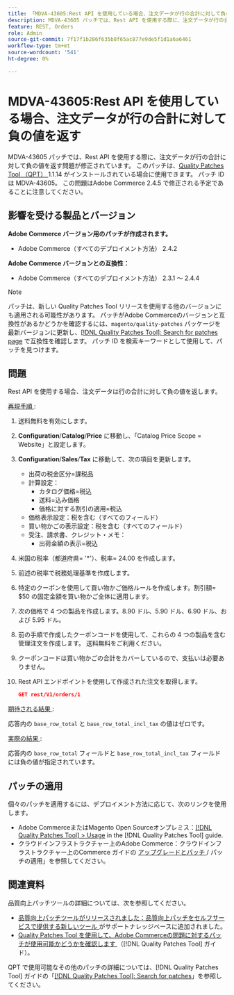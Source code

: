 ```yaml
---
title: 「MDVA-43605:Rest API を使用している場合、注文データが行の合計に対して負の値を返す」
description: MDVA-43605 パッチでは、Rest API を使用する際に、注文データが行の合計に対して負の値を返す問題が修正されています。 このパッチは、[Quality Patches Tool （QPT） ] （https://experienceleague.adobe.com/ja/docs/commerce-knowledge-base/kb/announcements/commerce-announcements/magento-quality-patches-released-new-tool-to-self-serve-quality-patches） 1.1.14 がインストールされている場合に利用できます。 パッチ ID は MDVA-43605。 この問題はAdobe Commerce 2.4.5 で修正される予定であることに注意してください。
feature: REST, Orders
role: Admin
source-git-commit: 7f17f1b286f635b8f65ac877e9de5f1d1a6a6461
workflow-type: tm+mt
source-wordcount: '541'
ht-degree: 0%

---
```


# MDVA-43605:Rest API を使用している場合、注文データが行の合計に対して負の値を返す

MDVA-43605 パッチでは、Rest API を使用する際に、注文データが行の合計に対して負の値を返す問題が修正されています。 このパッチは、[Quality Patches Tool （QPT） ](https://experienceleague.adobe.com/ja/docs/commerce-knowledge-base/kb/announcements/commerce-announcements/magento-quality-patches-released-new-tool-to-self-serve-quality-patches)1.1.14 がインストールされている場合に使用できます。 パッチ ID は MDVA-43605。 この問題はAdobe Commerce 2.4.5 で修正される予定であることに注意してください。

## 影響を受ける製品とバージョン

**Adobe Commerce バージョン用のパッチが作成されます。**

* Adobe Commerce（すべてのデプロイメント方法） 2.4.2

**Adobe Commerce バージョンとの互換性：**

* Adobe Commerce（すべてのデプロイメント方法） 2.3.1 ～ 2.4.4

>[!NOTE]
>
>パッチは、新しい Quality Patches Tool リリースを使用する他のバージョンにも適用される可能性があります。 パッチがAdobe Commerceのバージョンと互換性があるかどうかを確認するには、`magento/quality-patches` パッケージを最新バージョンに更新し、[[!DNL Quality Patches Tool]: Search for patches page](https://experienceleague.adobe.com/ja/docs/commerce-knowledge-base/kb/announcements/commerce-announcements/magento-quality-patches-released-new-tool-to-self-serve-quality-patches) で互換性を確認します。 パッチ ID を検索キーワードとして使用して、パッチを見つけます。

## 問題

Rest API を使用する場合、注文データは行の合計に対して負の値を返します。

<u> 再現手順 </u>:

1. 送料無料を有効にします。
1. **Configuration**/**Catalog**/**Price** に移動し、「Catalog Price Scope = Website」と設定します。
1. **Configuration**/**Sales**/**Tax** に移動して、次の項目を更新します。
   * 出荷の税金区分=課税品
   * 計算設定：
      * カタログ価格=税込
      * 送料=込み価格
      * 価格に対する割引の適用=税込
   * 価格表示設定：税を含む（すべてのフィールド）
   * 買い物かごの表示設定：税を含む（すべてのフィールド）
   * 受注、請求書、クレジット・メモ：
      * 出荷金額の表示=税込
1. 米国の税率（都道府県= &#39;*&#39;）、税率= 24.00 を作成します。
1. 前述の税率で税務処理基準を作成します。
1. 特定のクーポンを使用して買い物かご価格ルールを作成します。割引額= $50 の固定金額を買い物かご全体に適用します。
1. 次の価格で 4 つの製品を作成します。8.90 ドル、5.90 ドル、6.90 ドル、および 5.95 ドル。
1. 前の手順で作成したクーポンコードを使用して、これらの 4 つの製品を含む管理注文を作成します。 送料無料をご利用ください。
1. クーポンコードは買い物かごの合計をカバーしているので、支払いは必要ありません。
1. Rest API エンドポイントを使用して作成された注文を取得します。

   ```json
   GET rest/V1/orders/1
   ```

<u> 期待される結果 </u>:

応答内の `base_row_total` と `base_row_total_incl_tax` の値はゼロです。

<u> 実際の結果 </u>:

応答内の `base_row_total` フィールドと `base_row_total_incl_tax` フィールドには負の値が指定されています。

## パッチの適用

個々のパッチを適用するには、デプロイメント方法に応じて、次のリンクを使用します。

* Adobe CommerceまたはMagento Open Sourceオンプレミス：[[!DNL Quality Patches Tool] > Usage](/help/tools/quality-patches-tool/usage.md) in the [!DNL Quality Patches Tool] guide.
* クラウドインフラストラクチャー上のAdobe Commerce：クラウドインフラストラクチャー上のCommerce ガイドの [ アップグレードとパッチ ](https://experienceleague.adobe.com/docs/commerce-cloud-service/user-guide/develop/upgrade/apply-patches.html?lang=ja)/ パッチの適用」を参照してください。

## 関連資料

品質向上パッチツールの詳細については、次を参照してください。

* [ 品質向上パッチツールがリリースされました：品質向上パッチをセルフサービスで提供する新しいツール ](https://experienceleague.adobe.com/ja/docs/commerce-knowledge-base/kb/announcements/commerce-announcements/magento-quality-patches-released-new-tool-to-self-serve-quality-patches) がサポートナレッジベースに追加されました。
* [Quality Patches Tool を使用して、Adobe Commerceの問題に対するパッチが使用可能かどうかを確認します ](/help/tools/quality-patches-tool/patches-available-in-qpt/check-patch-for-magento-issue-with-magento-quality-patches.md) （[!DNL Quality Patches Tool] ガイド）。

QPT で使用可能なその他のパッチの詳細については、[!DNL Quality Patches Tool] ガイドの「[[!DNL Quality Patches Tool]: Search for patches](https://experienceleague.adobe.com/tools/commerce-quality-patches/index.html?lang=ja)」を参照してください。
